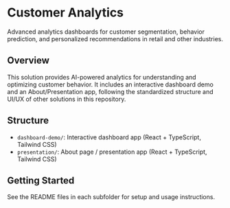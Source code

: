 # Customer Analytics

Advanced analytics dashboards for customer segmentation, behavior prediction, and personalized recommendations in retail and other industries.

## Overview

This solution provides AI-powered analytics for understanding and optimizing customer behavior. It includes an interactive dashboard demo and an About/Presentation app, following the standardized structure and UI/UX of other solutions in this repository.

## Structure

- `dashboard-demo/`: Interactive dashboard app (React + TypeScript, Tailwind CSS)
- `presentation/`: About page / presentation app (React + TypeScript, Tailwind CSS)

## Getting Started

See the README files in each subfolder for setup and usage instructions. 